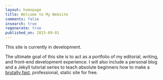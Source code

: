 ```yaml
---
layout: homepage
title: Welcome to My Website
comments: false
insearch: true
regenerate: true
published_on: 2015-09-01
---
```


This site is currently in development. 

The ultimate goal of this site is to act as a portfolio of my editorial, writing, and front-end development experience. I will also include a personal blog and a Jekyll tutorial series to teach absolute beginners how to make a [brutally fast](https://developers.google.com/speed/pagespeed/insights/?url=https%3A%2F%2Fryansportfol.io), professional, static site for free.


